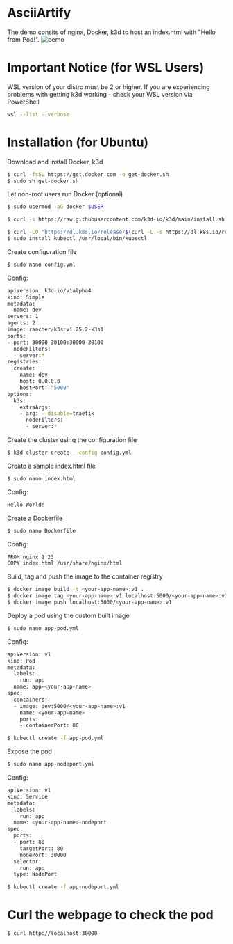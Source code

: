# AsciiArtify
The demo consits of nginx, Docker, k3d to host an index.html with "Hello from Pod!".
![demo](https://github.com/gidra39/AsciiArtify/assets/95176865/bc183010-0a56-4321-883d-70d1a402f345)

# Important Notice (for WSL Users)
WSL version of your distro must be 2 or higher. If you are experiencing problems with getting k3d working - check your WSL version via PowerShell

```bash
wsl --list --verbose
```

# Installation (for Ubuntu)
Download and install Docker, k3d
```bash
$ curl -fsSL https://get.docker.com -o get-docker.sh
$ sudo sh get-docker.sh
```
Let non-root users run Docker (optional)
```bash
$ sudo usermod -aG docker $USER
```

```bash
$ curl -s https://raw.githubusercontent.com/k3d-io/k3d/main/install.sh | bash
```
```bash
$ curl -LO "https://dl.k8s.io/release/$(curl -L -s https://dl.k8s.io/release/stable.txt)/bin/linux/amd64/kubectl"
$ sudo install kubectl /usr/local/bin/kubectl
```

Create configuration file
```bash
$ sudo nano config.yml
```
Config:
```bash
apiVersion: k3d.io/v1alpha4
kind: Simple
metadata:
  name: dev
servers: 1
agents: 2
image: rancher/k3s:v1.25.2-k3s1
ports:
- port: 30000-30100:30000-30100
  nodeFilters:
  - server:*
registries:
  create:
    name: dev
    host: 0.0.0.0
    hostPort: "5000"
options:
  k3s:
    extraArgs:
    - arg: --disable=traefik
      nodeFilters:
      - server:*
```

Create the cluster using the configuration file

```bash
$ k3d cluster create --config config.yml
```
Create a sample index.html file
```bash
$ sudo nano index.html
```
Config:
```bash
Hello World!
```
Create a Dockerfile
```bash
$ sudo nano Dockerfile
```
Config:
```bash
FROM nginx:1.23
COPY index.html /usr/share/nginx/html
```

Build, tag and push the image to the container registry
```bash
$ docker image build -t <your-app-name>:v1 .
$ docker image tag <your-app-name>:v1 localhost:5000/<your-app-name>:v1
$ docker image push localhost:5000/<your-app-name>:v1
```
Deploy a pod using the custom built image
```bash
$ sudo nano app-pod.yml
```
Config:
```bash
apiVersion: v1
kind: Pod
metadata:
  labels:
    run: app
  name: app-<your-app-name>
spec:
  containers:
  - image: dev:5000/<your-app-name>:v1
    name: <your-app-name>
    ports:
    - containerPort: 80
```
```bash
$ kubectl create -f app-pod.yml
```
Expose the pod
```bash
$ sudo nano app-nodeport.yml
```
Config:
```bash
apiVersion: v1
kind: Service
metadata:
  labels:
    run: app
  name: <your-app-name>-nodeport
spec:
  ports:
  - port: 80
    targetPort: 80
    nodePort: 30000
  selector:
    run: app
  type: NodePort
```
```bash
$ kubectl create -f app-nodeport.yml
```
# Curl the webpage to check the pod 
```bash
$ curl http://localhost:30000
```

